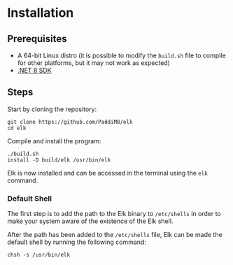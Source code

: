 # Installation

## Prerequisites

* A 64-bit Linux distro (it is possible to modify the `build.sh` file to 
compile for other platforms, but it may not work as expected)
* [.NET 8 SDK](https://dotnet.microsoft.com/en-us/download/dotnet/7.0)

## Steps

Start by cloning the repository:

```shell
git clone https://github.com/PaddiM8/elk
cd elk
```

Compile and install the program:

```shell
./build.sh
install -D build/elk /usr/bin/elk
```

Elk is now installed and can be accessed in the terminal using the `elk` 
command.

### Default Shell

The first step is to add the path to the Elk binary to `/etc/shells` in order 
to make your system aware of the existence of the Elk shell.

After the path has been added to the `/etc/shells` file, Elk can be made the 
default shell by running the following command:

```shell
chsh -s /usr/bin/elk
```